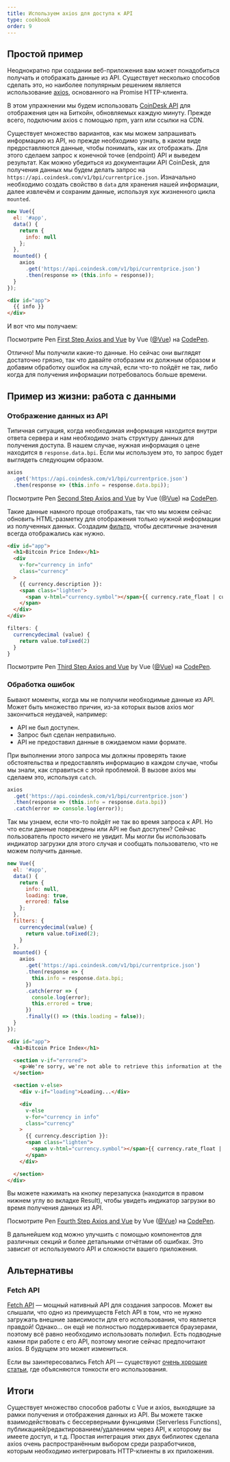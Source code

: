 ```yaml
---
title: Используем axios для доступа к API
type: cookbook
order: 9
---
```


## Простой пример

Неоднократно при создании веб-приложения вам может понадобиться получать и отображать данные из API. Существует несколько способов сделать это, но наиболее популярным решением является использование [axios](https://github.com/axios/axios), основанного на Promise HTTP-клиента.

В этом упражнении мы будем использовать [CoinDesk API](https://www.coindesk.com/api/) для отображения цен на Биткойн, обновляемых каждую минуту. Прежде всего, подключим axios с помощью npm, yarn или ссылки на CDN.

Существует множество вариантов, как мы можем запрашивать информацию из API, но прежде необходимо узнать, в каком виде предоставляются данные, чтобы понимать, как их отображать. Для этого сделаем запрос к конечной точке (endpoint) API и выведем результат. Как можно убедиться из документации API CoinDesk, для получения данных мы будем делать запрос на `https://api.coindesk.com/v1/bpi/currentprice.json`. Изначально необходимо создать свойство в `data` для хранения нашей информации, далее извлечём и сохраним данные, используя хук жизненного цикла `mounted`.

```js
new Vue({
  el: '#app',
  data() {
    return {
      info: null
    };
  },
  mounted() {
    axios
      .get('https://api.coindesk.com/v1/bpi/currentprice.json')
      .then(response => (this.info = response));
  }
});
```

```html
<div id="app">
  {{ info }}
</div>
```

И вот что мы получаем:

<p data-height="350" data-theme-id="32763" data-slug-hash="80043dfdb7b90f138f5585ade1a5286f" data-default-tab="result" data-user="Vue" data-embed-version="2" data-pen-title="First Step Axios and Vue" class="codepen">Посмотрите Pen <a href="https://codepen.io/team/Vue/pen/80043dfdb7b90f138f5585ade1a5286f/">First Step Axios and Vue</a> by Vue (<a href="https://codepen.io/Vue">@Vue</a>) на <a href="https://codepen.io">CodePen</a>.</p>
<script async src="https://static.codepen.io/assets/embed/ei.js"></script>

Отлично! Мы получили какие-то данные. Но сейчас они выглядят достаточно грязно, так что давайте отобразим их должным образом и добавим обработку ошибок на случай, если что-то пойдёт не так, либо когда для получения информации потребовалось больше времени.

## Пример из жизни: работа с данными

### Отображение данных из API

Типичная ситуация, когда необходимая информация находится внутри ответа сервера и нам необходимо знать структуру данных для получения доступа. В нашем случае, нужная информация о цене находится в `response.data.bpi`. Если мы используем это, то запрос будет выглядеть следующим образом.

```js
axios
  .get('https://api.coindesk.com/v1/bpi/currentprice.json')
  .then(response => (this.info = response.data.bpi));
```

<p data-height="200" data-theme-id="32763" data-slug-hash="6100b10f1b4ac2961208643560ba7d11" data-default-tab="result" data-user="Vue" data-embed-version="2" data-pen-title="Second Step Axios and Vue" class="codepen">Посмотрите Pen <a href="https://codepen.io/team/Vue/pen/6100b10f1b4ac2961208643560ba7d11/">Second Step Axios and Vue</a> by Vue (<a href="https://codepen.io/Vue">@Vue</a>) на <a href="https://codepen.io">CodePen</a>.</p>
<script async src="https://static.codepen.io/assets/embed/ei.js"></script>

Такие данные намного проще отображать, так что мы можем сейчас обновить HTML-разметку для отображения только нужной информации из полученных данных. Создадим [фильтр](../api/#Vue-filter), чтобы десятичные значения всегда отображались как нужно.

```html
<div id="app">
  <h1>Bitcoin Price Index</h1>
  <div
    v-for="currency in info"
    class="currency"
  >
    {{ currency.description }}:
    <span class="lighten">
      <span v-html="currency.symbol"></span>{{ currency.rate_float | currencydecimal }}
    </span>
  </div>
</div>
```

```js
filters: {
  currencydecimal (value) {
    return value.toFixed(2)
  }
}
```

<p data-height="300" data-theme-id="32763" data-slug-hash="9d59319c09eaccfaf35d9e9f11990f0f" data-default-tab="result" data-user="Vue" data-embed-version="2" data-pen-title="Third Step Axios and Vue" class="codepen">Посмотрите Pen <a href="https://codepen.io/team/Vue/pen/9d59319c09eaccfaf35d9e9f11990f0f/">Third Step Axios and Vue</a> by Vue (<a href="https://codepen.io/Vue">@Vue</a>) на <a href="https://codepen.io">CodePen</a>.</p>
<script async src="https://static.codepen.io/assets/embed/ei.js"></script>

### Обработка ошибок

Бывают моменты, когда мы не получили необходимые данные из API. Может быть множество причин, из-за которых вызов axios мог закончиться неудачей, например:

* API не был доступен.
* Запрос был сделан неправильно.
* API не предоставил данные в ожидаемом нами формате.

При выполнении этого запроса мы должны проверять такие обстоятельства и предоставлять информацию в каждом случае, чтобы мы знали, как справиться с этой проблемой. В вызове axios мы сделаем это, используя `catch`.

```js
axios
  .get('https://api.coindesk.com/v1/bpi/currentprice.json')
  .then(response => (this.info = response.data.bpi))
  .catch(error => console.log(error));
```

Так мы узнаем, если что-то пойдёт не так во время запроса к API. Но что если данные повреждены или API не был доступен? Сейчас пользователь просто ничего не увидит. Мы могли бы использовать индикатор загрузки для этого случая и сообщать пользователю, что не можем получить данные.

```js
new Vue({
  el: '#app',
  data() {
    return {
      info: null,
      loading: true,
      errored: false
    };
  },
  filters: {
    currencydecimal(value) {
      return value.toFixed(2);
    }
  },
  mounted() {
    axios
      .get('https://api.coindesk.com/v1/bpi/currentprice.json')
      .then(response => {
        this.info = response.data.bpi;
      })
      .catch(error => {
        console.log(error);
        this.errored = true;
      })
      .finally(() => (this.loading = false));
  }
});
```

```html
<div id="app">
  <h1>Bitcoin Price Index</h1>

  <section v-if="errored">
    <p>We're sorry, we're not able to retrieve this information at the moment, please try back later</p>
  </section>

  <section v-else>
    <div v-if="loading">Loading...</div>

    <div
      v-else
      v-for="currency in info"
      class="currency"
    >
      {{ currency.description }}:
      <span class="lighten">
        <span v-html="currency.symbol"></span>{{ currency.rate_float | currencydecimal }}
      </span>
    </div>

  </section>
</div>
```

Вы можете нажимать на кнопку перезапуска (находится в правом нижнем углу во вкладке Result), чтобы увидеть индикатор загрузки во время получения данных из API.

<p data-height="300" data-theme-id="32763" data-slug-hash="6c01922c9af3883890fd7393e8147ec4" data-default-tab="result" data-user="Vue" data-embed-version="2" data-pen-title="Fourth Step Axios and Vue" class="codepen">Посмотрите Pen <a href="https://codepen.io/team/Vue/pen/6c01922c9af3883890fd7393e8147ec4/">Fourth Step Axios and Vue</a> by Vue (<a href="https://codepen.io/Vue">@Vue</a>) на <a href="https://codepen.io">CodePen</a>.</p>
<script async src="https://static.codepen.io/assets/embed/ei.js"></script>

В дальнейшем код можно улучшить с помощью компонентов для различных секций и более детальными отчётами об ошибках. Это зависит от используемого API и сложности вашего приложения.

## Альтернативы

### Fetch API

[Fetch API](https://developers.google.com/web/updates/2015/03/introduction-to-fetch) — мощный нативный API для создания запросов. Может вы слышали, что одно из преимуществ Fetch API в том, что не нужно загружать внешние зависимости для его использования, что является правдой! Однако... он ещё не полностью поддерживается браузерами, поэтому всё равно необходимо использовать полифил. Есть подводные камни при работе с его API, поэтому многие сейчас предпочитают axios. В будущем это может измениться.

Если вы заинтересовались Fetch API — существуют [очень хорошие статьи](https://scotch.io/@bedakb/lets-build-type-ahead-component-with-vuejs-2-and-fetch-api), где объясняются тонкости его использования.

## Итоги

Существует множество способов работы с Vue и axios, выходящие за рамки получения и отображения данных из API. Вы можете также взаимодействовать с бессерверными функциями (Serverless Functions), публикацией/редактированием/удалением через API, к которому вы имеете доступ, и т.д. Простая интеграция этих двух библиотек сделала axios очень распространённым выбором среди разработчиков, которым необходимо интегрировать HTTP-клиенты в их приложения.
